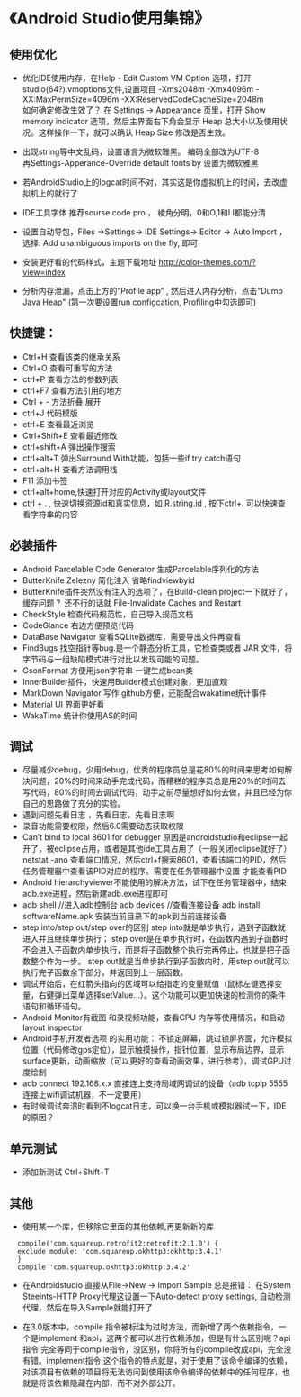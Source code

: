# 《Android Studio使用集锦》

## 使用优化
- 优化IDE使用内存，在Help - Edit Custom VM Option 选项，打开studio(64?).vmoptions文件,设置项目
-Xms2048m
-Xmx4096m
-XX:MaxPermSize=4096m
-XX:ReservedCodeCacheSize=2048m
<br>如何确定修改生效了？
在 Settings -> Appearance 页里，打开 Show memory indicator 选项，然后主界面右下角会显示 Heap 总大小以及使用状况。这样操作一下，就可以确认 Heap Size 修改是否生效。

- 出现string等中文乱码，设置语言为微软雅黑。 编码全部改为UTF-8
<br>再Settings-Apperance-Override default fonts by 设置为微软雅黑
- 若AndroidStudio上的logcat时间不对，其实这是你虚拟机上的时间，去改虚拟机上的就行了
- IDE工具字体 推荐sourse code pro ， 棱角分明，0和O,1和I l都能分清

- 设置自动导包，Files ->Settings-> IDE Settings-> Editor -> Auto Import ， 选择: Add unambiguous imports on the fly, 即可

- 安装更好看的代码样式，主题下载地址 http://color-themes.com/?view=index

- 分析内存泄漏，点击上方的“Profile app” , 然后进入内存分析，点击"Dump Java Heap" (第一次要设置run configcation, Profiling中勾选即可)
## 快捷键：
- Ctrl+H  查看该类的继承关系
- Ctrl+O  查看可重写的方法
- ctrl+P 查看方法的参数列表
- ctrl+F7 查看方法引用的地方
- Ctrl + -  方法折叠 展开
- ctrl+J 代码模版
- ctrl+E 查看最近浏览
- Ctrl+Shift+E 查看最近修改
- ctrl+shift+A 弹出操作搜索
- ctrl+alt+T 弹出Surround With功能，包括一些if try catch语句
-  ctrl+alt+H 查看方法调用栈
- F11 添加书签
- ctrl+alt+home,快速打开对应的Activity或layout文件
- ctrl + .   , 快速切换资源id和真实信息，如 R.string.id , 按下ctrl+.  可以快速查看字符串的内容


## 必装插件
- Android Parcelable Code Generator  生成Parcelable序列化的方法
- ButterKnife Zelezny   简化注入  省略findviewbyid
- ButterKnife插件突然没有注入的选项了，在Build-clean project一下就好了，缓存问题？ 还不行的话就 File-Invalidate Caches and Restart
- CheckStyle 检查代码规范性，自己导入规范文档
- CodeGlance 右边方便预览代码
- DataBase Navigator 查看SQLite数据库，需要导出文件再查看
- FindBugs 找空指针等bug.是一个静态分析工具，它检查类或者 JAR 文件，将字节码与一组缺陷模式进行对比以发现可能的问题。
- GsonFormat 方便用json字符串 一键生成bean类
- InnerBuilder插件，快速用Builder模式创建对象，更加直观
- MarkDown Navigator  写作 github方便，还能配合wakatime统计事件
- Material UI 界面更好看
- WakaTime  统计你使用AS的时间


## 调试
- 尽量减少debug，少用debug，优秀的程序员总是花80%的时间来思考如何解决问题，20%的时间来动手完成代码，而糟糕的程序员总是用20%的时间去写代码，80%的时间去调试代码，动手之前尽量想好如何去做，并且已经为你自己的思路做了充分的实验。
-  遇到问题先看日志 ，先看日志，先看日志啊
-   录音功能需要权限，然后6.0需要动态获取权限
- Can’t bind to local 8601 for debugger
  原因是androidstudio和eclipse一起开了，被eclipse占用，或者是其他ide工具占用了（一般关闭eclipse就好了）
  netstat -ano 查看端口情况，然后ctrl+f搜索8601，查看该端口的PID，然后任务管理器中查看该PID对应的程序。需要在任务管理器中设置 才能查看PID
- Android hierarchyviewer不能使用的解决方法，试下在任务管理器中，结束adb.exe进程，然后新建adb.exe进程即可
- adb shell //进入adb控制台
  adb devices //查看连接设备
  adb install softwareName.apk 安装当前目录下的apk到当前连接设备
- step into/step out/step over的区别
  step into就是单步执行，遇到子函数就进入并且继续单步执行；
  step over是在单步执行时，在函数内遇到子函数时不会进入子函数内单步执行，而是将子函数整个执行完再停止，也就是把子函数整个作为一步。
  step out就是当单步执行到子函数内时，用step out就可以执行完子函数余下部分，并返回到上一层函数。
- 调试开始后，在红箭头指向的区域可以给指定的变量赋值（鼠标左键选择变量，右键弹出菜单选择setValue…）。这个功能可以更加快速的检测你的条件语句和循环语句。
- Android Monitor有截图 和录视频功能，查看CPU 内存等使用情况，和启动layout inspector
- Android手机开发者选项 的实用功能： 不锁定屏幕，跳过锁屏界面，允许模拟位置（代码修改gps定位），显示触摸操作，指针位置，显示布局边界，显示surface更新，动画缩放（可以更好的查看动画效果，进行参考），调试GPU过度绘制
- adb connect 192.168.x.x 直接连上支持局域网调试的设备（adb tcpip 5555  连接上wifi调试机器，不一定要用）
- 有时候调试奔溃时看到不logcat日志，可以换一台手机或模拟器试一下，IDE的原因？


## 单元测试
- 添加新测试 Ctrl+Shift+T


## 其他
- 使用某一个库，但移除它里面的其他依赖,再更新新的库
```
  compile('com.squareup.retrofit2:retrofit:2.1.0') {
  exclude module: 'com.squareup.okhttp3:okhttp:3.4.1'
  }
  compile 'com.squareup.okhttp3:okhttp:3.4.2'
```
- 在Androidstudio 直接从File->New -> Import Sample 总是报错：
  在System Steeints-HTTP Proxy代理这设置一下Auto-detect proxy settings, 自动检测代理，然后在导入Sample就能打开了
  
- 在3.0版本中，compile 指令被标注为过时方法，而新增了两个依赖指令，一个是implement 和api，这两个都可以进行依赖添加，但是有什么区别呢？api 指令
  完全等同于compile指令，没区别，你将所有的compile改成api，完全没有错。implement指令
  这个指令的特点就是，对于使用了该命令编译的依赖，对该项目有依赖的项目将无法访问到使用该命令编译的依赖中的任何程序，也就是将该依赖隐藏在内部，而不对外部公开。